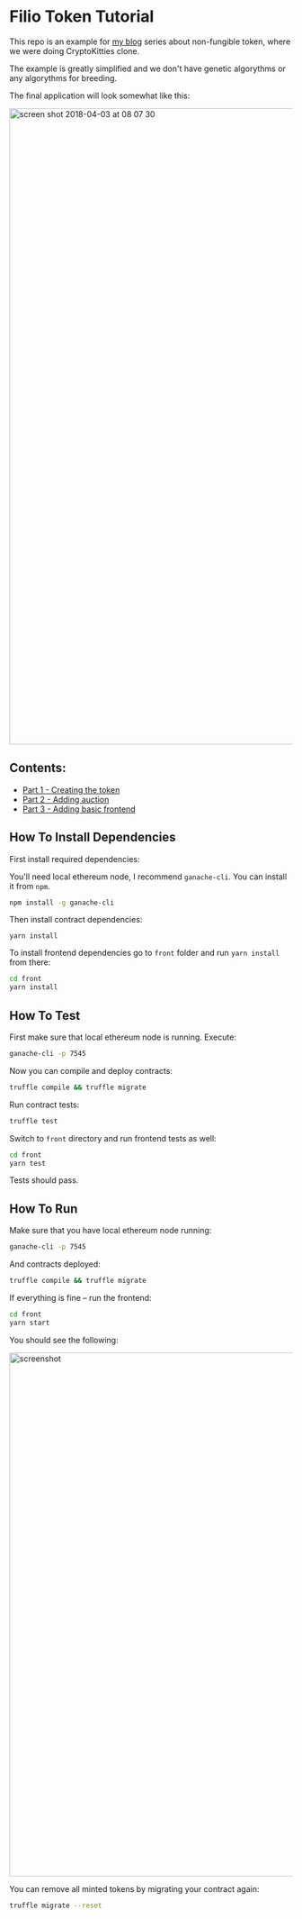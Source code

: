 # Filio Token Tutorial

This repo is an example for [my blog](http://maksimivanov.com) series about non-fungible token, where we were doing CryptoKitties clone.

The example is greatly simplified and we don't have genetic algorythms or any algorythms for breeding.

The final application will look somewhat like this:

<img width="1130" alt="screen shot 2018-04-03 at 08 07 30" src="https://user-images.githubusercontent.com/450319/38230362-257b3cd2-3716-11e8-8d99-285b30f69924.png">

## Contents:
* [Part 1 - Creating the token](http://maksimivanov.com/posts/filio-coin-tutorial)
* [Part 2 - Adding auction](http://maksimivanov.com/posts/filio-coin-tutorial-part-2)
* [Part 3 - Adding basic frontend](http://maksimivanov.com/posts/filio-coin-tutorial-part-3)

## How To Install Dependencies

First install required dependencies:

You'll need local ethereum node, I recommend `ganache-cli`. You can install it from `npm`.

```sh
npm install -g ganache-cli
```

Then install contract dependencies:

```
yarn install
```

To install frontend dependencies go to `front` folder and run `yarn install` from there:

```sh
cd front
yarn install
```

## How To Test

First make sure that local ethereum node is running. Execute:

```sh
ganache-cli -p 7545
```

Now you can compile and deploy contracts:

```sh
truffle compile && truffle migrate
```

Run contract tests:

```sh
truffle test
```

Switch to `front` directory and run frontend tests as well:

```sh
cd front
yarn test
```

Tests should pass.


## How To Run

Make sure that you have local ethereum node running:

```sh
ganache-cli -p 7545
```

And contracts deployed:

```sh
truffle compile && truffle migrate
```

If everything is fine – run the frontend:

```sh
cd front
yarn start
```

You should see the following:

<img width="930" alt="screenshot" src="https://user-images.githubusercontent.com/450319/38230295-c8c03718-3715-11e8-982b-9561378ba1a8.png">

You can remove all minted tokens by migrating your contract again:

```sh
truffle migrate --reset
```
